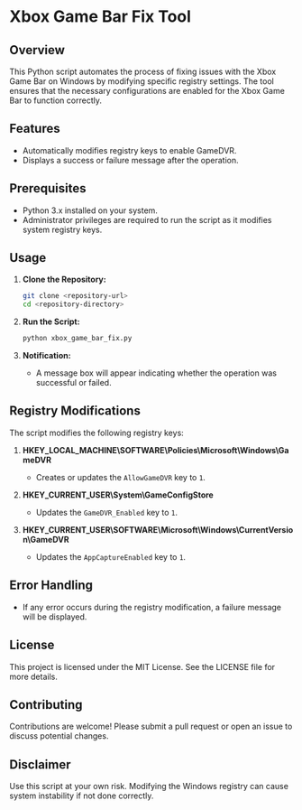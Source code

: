 # Xbox Game Bar Fix Tool

## Overview
This Python script automates the process of fixing issues with the Xbox Game Bar on Windows by modifying specific registry settings. The tool ensures that the necessary configurations are enabled for the Xbox Game Bar to function correctly.

## Features
- Automatically modifies registry keys to enable GameDVR.
- Displays a success or failure message after the operation.

## Prerequisites
- Python 3.x installed on your system.
- Administrator privileges are required to run the script as it modifies system registry keys.

## Usage

1. **Clone the Repository:**
   ```bash
   git clone <repository-url>
   cd <repository-directory>
   ```

2. **Run the Script:**
   ```bash
   python xbox_game_bar_fix.py
   ```

3. **Notification:**
   - A message box will appear indicating whether the operation was successful or failed.

## Registry Modifications
The script modifies the following registry keys:

1. **HKEY_LOCAL_MACHINE\SOFTWARE\Policies\Microsoft\Windows\GameDVR**
   - Creates or updates the `AllowGameDVR` key to `1`.

2. **HKEY_CURRENT_USER\System\GameConfigStore**
   - Updates the `GameDVR_Enabled` key to `1`.

3. **HKEY_CURRENT_USER\SOFTWARE\Microsoft\Windows\CurrentVersion\GameDVR**
   - Updates the `AppCaptureEnabled` key to `1`.

## Error Handling
- If any error occurs during the registry modification, a failure message will be displayed.

## License
This project is licensed under the MIT License. See the LICENSE file for more details.

## Contributing
Contributions are welcome! Please submit a pull request or open an issue to discuss potential changes.

## Disclaimer
Use this script at your own risk. Modifying the Windows registry can cause system instability if not done correctly.

